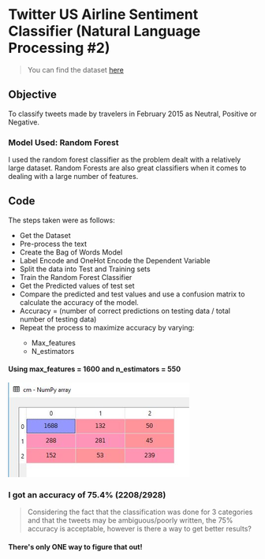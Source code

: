 # Twitter US Airline Sentiment Classifier (Natural Language Processing #2)
> You can find the dataset <a href="https://www.kaggle.com/crowdflower/twitter-airline-sentiment/version/2#">here</a>

## Objective
To classify tweets made by travelers in February 2015 as Neutral, Positive or Negative.

### Model Used: Random Forest
I used the random forest classifier as the problem dealt with a relatively large dataset. Random Forests are also great classifiers when it comes to dealing with a large number of features.

## Code
The steps taken were as follows:
<ul>
  <li>Get the Dataset</li>
  <li>Pre-process the text</li>
  <li>Create the Bag of Words Model</li>
  <li>Label Encode and OneHot Encode the Dependent Variable</li>
  <li>Split the data into Test and Training sets</li>
  <li>Train the Random Forest Classifier</li>
  <li>Get the Predicted values of test set</li>
  <li>Compare the predicted and test values and use a confusion matrix to calculate the accuracy of the model. </li>
  <li>Accuracy = (number of correct predictions on testing data / total number of testing data) </li>
  <li>Repeat the process to maximize accuracy by varying:</li>
  <ul>
    <li>Max_features</li>
    <li>N_estimators </li> 
  </ul>
</ul>

#### Using max_features = 1600 and n_estimators = 550
<img src="cm.JPG" alt=""></img> 
### I got an accuracy of 75.4% (2208/2928)
> Considering the fact that the classification was done for 3 categories and that the tweets may be ambiguous/poorly written, the 75% accuracy is acceptable, however is there a way to get better results? 
#### There's only ONE way to figure that out! 

